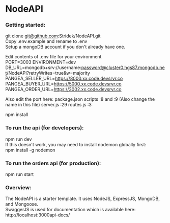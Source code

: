 # NodeAPI
### Getting started:  
git clone git@github.com:Stridek/NodeAPI.git  
Copy .env.example and rename to .env  
Setup a mongoDB account if you don't already have one.  

Edit contents of .env file for your environment  
PORT=3003
ENVIRONMENT=dev
DB_URL=mongodb+srv://username:password@cluster0.hgs87.mongodb.net/NodeAPI?retryWrites=true&w=majority
PANGEA_SELLER_URL=https://8000.xx.code.devsrvr.co
PANGEA_BUYER_URL=https://5000.xx.code.devsrvr.co
PANGEA_ORDER_URL=https://3002.xx.code.devsrvr.co

Also edit the port here:
package.json scripts :8 and :9 (Also change the name in this file)
server.js :29
routes.js :3

npm install  

### To run the api (for developers):  
npm run dev  
If this doesn't work, you may need to install nodemon globally first:  
npm install -g nodemon  

### To run the orders api (for production):  
npm run start  

### Overview:  
The NodeAPI is a starter template. It uses NodeJS, ExpressJS, MongoDB, and Mongoose.  
SwaggerJS is used for documentation which is available here:  
http://localhost:3000api-docs/
